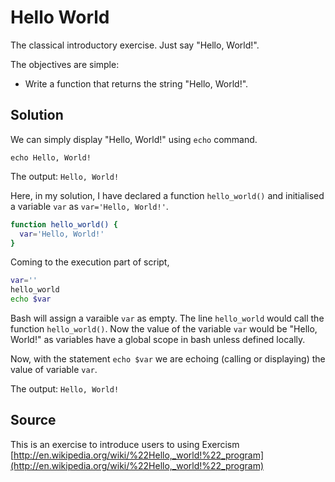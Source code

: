 # Hello World

The classical introductory exercise. Just say "Hello, World!".

The objectives are simple:
- Write a function that returns the string "Hello, World!".

## Solution

We can simply display "Hello, World!" using  ``` echo ``` command. 

``` echo Hello, World! ```

The output: ```Hello, World!``` 

Here, in my solution, I have declared a function ``` hello_world() ``` and  initialised a variable ```var``` as ```var='Hello, World!'```.

```sh
function hello_world() {
  var='Hello, World!'
}
```

Coming to the execution part of script, 

```sh
var=''
hello_world
echo $var
```

Bash will assign a varaible ```var``` as empty. The line ```hello_world``` would call the function ```hello_world()```. Now the value of the variable ```var``` would be "Hello, World!" as variables have a global scope in bash unless defined locally.

Now, with the statement ```echo $var``` we are echoing (calling or displaying) the value of variable ```var```. 

The output: ```Hello, World!``` 



## Source

This is an exercise to introduce users to using Exercism [http://en.wikipedia.org/wiki/%22Hello,_world!%22_program](http://en.wikipedia.org/wiki/%22Hello,_world!%22_program)



